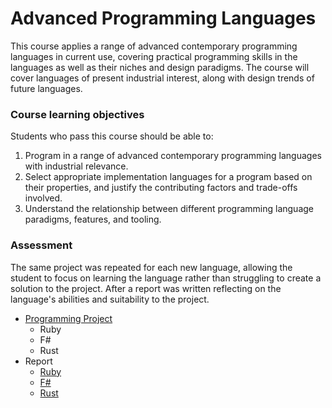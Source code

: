 # Advanced Programming Languages

This course applies a range of advanced contemporary programming languages in current use, covering practical programming skills in the languages as well as their niches and design paradigms. The course will cover languages of present industrial interest, along with design trends of future languages.

### Course learning objectives
Students who pass this course should be able to:
1. Program in a range of advanced contemporary programming languages with industrial relevance.
2. Select appropriate implementation languages for a program based on their properties, and justify the contributing factors and trade-offs involved.
3. Understand the relationship between different programming language paradigms, features, and tooling.

### Assessment

The same project was repeated for each new language, allowing the student to focus on learning the language rather than struggling to create a solution to the project. After a report was written reflecting on the language's abilities and suitability to the project.

- [Programming Project](Project)
  -  Ruby
  -  F#
  -  Rust
- Report
  - [Ruby](Report/Ruby.md)
  - [F#](Report/FSharp.md)
  - [Rust](Report/Rust.md)
